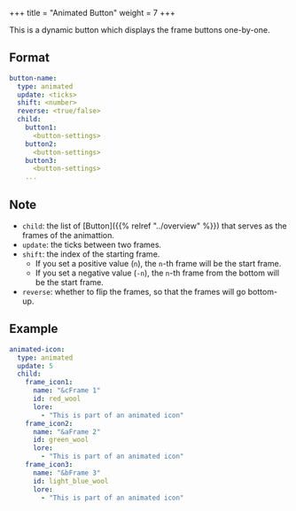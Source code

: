 +++
title = "Animated Button"
weight = 7
+++

This is a dynamic button which displays the frame buttons one-by-one.

## Format

```yaml
button-name:
  type: animated
  update: <ticks>
  shift: <number>
  reverse: <true/false>
  child:
    button1:
      <button-settings>
    button2:
      <button-settings>
    button3:
      <button-settings>
    ...
```

## Note

* `child`: the list of [Button]({{% relref "../overview" %}}) that serves as the frames of the animattion.
* `update`: the ticks between two frames.
* `shift`: the index of the starting frame.
  * If you set a positive value (`n`), the `n`-th frame will be the start frame.
  * If you set a negative value (`-n`), the `n`-th frame from the bottom will be the start frame.
* `reverse`: whether to flip the frames, so that the frames will go bottom-up.

## Example

```yaml
animated-icon:
  type: animated
  update: 5
  child:
    frame_icon1:
      name: "&cFrame 1"
      id: red_wool
      lore:
        - "This is part of an animated icon"
    frame_icon2:
      name: "&aFrame 2"
      id: green_wool
      lore:
        - "This is part of an animated icon"
    frame_icon3:
      name: "&bFrame 3"
      id: light_blue_wool
      lore:
        - "This is part of an animated icon"
```

